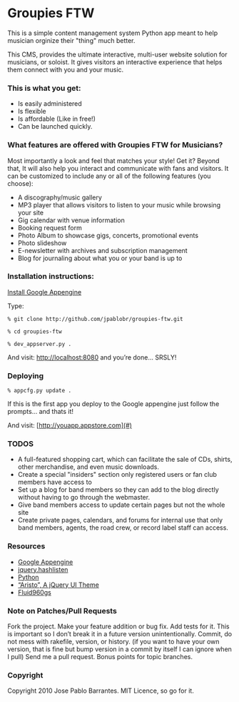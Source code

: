 # Groupies FTW

This is a simple content management system Python app meant to help musician orginize their "thing" much better.

This CMS, provides the ultimate interactive, multi-user website solution for musicians, or soloist. It gives visitors an interactive experience that helps them connect with you and your music.

### This is what you get:

* Is easily administered
* Is flexible
* Is affordable (Like in free!)
* Can be launched quickly.

### What features are offered with Groupies FTW for Musicians? 

Most importantly a look and feel that matches your style! Get it? Beyond that, It will also help you interact and communicate with fans and visitors. It can be customized to include any or all of the following features (you choose):

* A discography/music gallery
* MP3 player that allows visitors to listen to your music while browsing your site
* Gig calendar with venue information
* Booking request form
* Photo Album to showcase gigs, concerts, promotional events
* Photo slideshow
* E-newsletter with archives and subscription management
* Blog for journaling about what you or your band is up to

### Installation instructions:

[Install Google Appengine](http://code.google.com/appengine/downloads.html#Google_App_Engine_SDK_for_Python)
  
Type: 

`% git clone http://github.com/jpablobr/groupies-ftw.git`
    
`% cd groupies-ftw`
    
`% dev_appserver.py .`
    
And visit: [http://localhost:8080](http://localhost:8080) and you’re done... SRSLY!


### Deploying

`% appcfg.py update .`

If this is the first app you deploy to the Google appengine just follow the prompts... and thats it! 

And visit: [http://youapp.appstore.com](#)

### TODOS

* A full-featured shopping cart, which can facilitate the sale of CDs, shirts, other merchandise, and even music downloads.
* Create a special "insiders" section only registered users or fan club members have access to
* Set up a blog for band members so they can add to the blog directly without having to go through the webmaster.
* Give band members access to update certain pages but not the whole site
* Create private pages, calendars, and forums for internal use that only band members, agents, the road crew, or record label staff can access.

### Resources

*    [Google Appengine](http://code.google.com/appengine/)
*    [jquery.hashlisten](https://github.com/sinefunc/jquery.hashlisten)     
*    [Python](http://www.python.org/)
*    [“Aristo”, A jQuery UI Theme](http://taitems.tumblr.com/post/482577430/introducing-aristo-a-jquery-ui-theme)
*    [Fluid960gs](http://www.designinfluences.com/fluid960gs/)

### Note on Patches/Pull Requests

Fork the project.
Make your feature addition or bug fix.
Add tests for it. This is important so I don’t break it in a future version unintentionally.
Commit, do not mess with rakefile, version, or history. (if you want to have your own version, that is fine but bump version in a commit by itself I can ignore when I pull)
Send me a pull request. Bonus points for topic branches.

### Copyright

Copyright 2010 Jose Pablo Barrantes. MIT Licence, so go for it.
